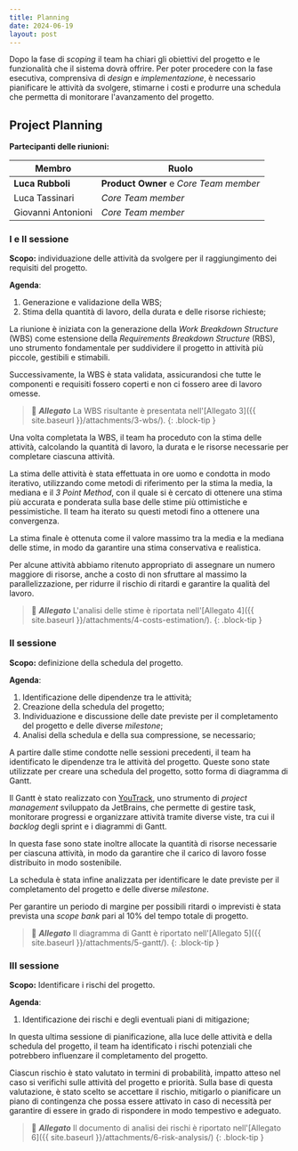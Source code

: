 ```yaml
---
title: Planning
date: 2024-06-19
layout: post
---
```


Dopo la fase di _scoping_ il team ha chiari gli obiettivi del progetto e le funzionalità che il sistema dovrà offrire.
Per poter procedere con la fase esecutiva, comprensiva di _design_ e _implementazione_, è necessario pianificare le attività da svolgere, stimarne i costi e produrre una schedula che permetta di monitorare l'avanzamento del progetto.

## Project Planning

**Partecipanti delle riunioni:**

| Membro             | Ruolo                                  |
| ------------------ | -------------------------------------- |
| **Luca Rubboli**   | **Product Owner** e _Core Team member_ |
| Luca Tassinari     | _Core Team member_                     |
| Giovanni Antonioni | _Core Team member_                     |

### I e II sessione

**Scopo:** individuazione delle attività da svolgere per il raggiungimento dei requisiti del progetto.

**Agenda**:

1. Generazione e validazione della WBS;
2. Stima della quantità di lavoro, della durata e delle risorse richieste;

La riunione è iniziata con la generazione della _Work Breakdown Structure_ (WBS) come estensione della _Requirements Breakdown Structure_ (RBS), uno strumento fondamentale per suddividere il progetto in attività più piccole, gestibili e stimabili.

Successivamente, la WBS è stata validata, assicurandosi che tutte le componenti e requisiti fossero coperti e non ci fossero aree di lavoro omesse.

> 📂 **_Allegato_**
> La WBS risultante è presentata nell'[Allegato 3]({{ site.baseurl }}/attachments/3-wbs/).
> {: .block-tip }

Una volta completata la WBS, il team ha proceduto con la stima delle attività, calcolando la quantità di lavoro, la durata e le risorse necessarie per completare ciascuna attività.

La stima delle attività è stata effettuata in ore uomo e condotta in modo iterativo, utilizzando come metodi di riferimento per la stima la media, la mediana e il _3 Point Method_, con il quale si è cercato di ottenere una stima più accurata e ponderata sulla base delle stime più ottimistiche e pessimistiche.
Il team ha iterato su questi metodi fino a ottenere una convergenza.

La stima finale è ottenuta come il valore massimo tra la media e la mediana delle stime, in modo da garantire una stima conservativa e realistica.

Per alcune attività abbiamo ritenuto appropriato di assegnare un numero maggiore di risorse, anche a costo di non sfruttare al massimo la parallelizzazione, per ridurre il rischio di ritardi e garantire la qualità del lavoro.

> 📂 **_Allegato_**
> L'analisi delle stime è riportata nell'[Allegato 4]({{ site.baseurl }}/attachments/4-costs-estimation/).
> {: .block-tip }

### II sessione

**Scopo:** definizione della schedula del progetto.

**Agenda**:

1. Identificazione delle dipendenze tra le attività;
2. Creazione della schedula del progetto;
3. Individuazione e discussione delle date previste per il completamento del progetto e delle diverse _milestone_;
4. Analisi della schedula e della sua compressione, se necessario;

A partire dalle stime condotte nelle sessioni precedenti, il team ha identificato le dipendenze tra le attività del progetto.
Queste sono state utilizzate per creare una schedula del progetto, sotto forma di diagramma di Gantt.

Il Gantt è stato realizzato con [YouTrack](https://www.jetbrains.com/youtrack/), uno strumento di _project management_ sviluppato da JetBrains, che permette di gestire task, monitorare progressi e organizzare attività tramite diverse viste, tra cui il _backlog_ degli sprint e i diagrammi di Gantt.

In questa fase sono state inoltre allocate la quantità di risorse necessarie per ciascuna attività, in modo da garantire che il carico di lavoro fosse distribuito in modo sostenibile.

La schedula è stata infine analizzata per identificare le date previste per il completamento del progetto e delle diverse _milestone_.

Per garantire un periodo di margine per possibili ritardi o imprevisti è stata prevista una _scope bank_ pari al 10% del tempo totale di progetto.

> 📂 **_Allegato_**
> Il diagramma di Gantt è riportato nell'[Allegato 5]({{ site.baseurl }}/attachments/5-gantt/).
> {: .block-tip }

### III sessione

**Scopo:** Identificare i rischi del progetto.

**Agenda**:

1. Identificazione dei rischi e degli eventuali piani di mitigazione;

In questa ultima sessione di pianificazione, alla luce delle attività e della schedula del progetto, il team ha identificato i rischi potenziali che potrebbero influenzare il completamento del progetto.

Ciascun rischio è stato valutato in termini di probabilità, impatto atteso nel caso si verifichi sulle attività del progetto e priorità.
Sulla base di questa valutazione, è stato scelto se accettare il rischio, mitigarlo o pianificare un piano di contingenza che possa essere attivato in caso di necessità per garantire di essere in grado di rispondere in modo tempestivo e adeguato.

> 📂 **_Allegato_**
> Il documento di analisi dei rischi è riportato nell'[Allegato 6]({{ site.baseurl }}/attachments/6-risk-analysis/)
> {: .block-tip }
